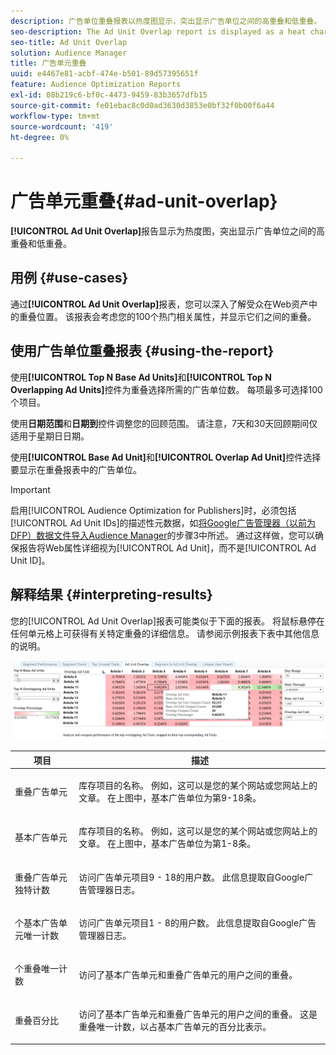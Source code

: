 ```yaml
---
description: 广告单位重叠报表以热度图显示，突出显示广告单位之间的高重叠和低重叠。
seo-description: The Ad Unit Overlap report is displayed as a heat chart that highlights high and low overlaps between your Ad Units.
seo-title: Ad Unit Overlap
solution: Audience Manager
title: 广告单元重叠
uuid: e4467e81-acbf-474e-b501-89d57395651f
feature: Audience Optimization Reports
exl-id: 08b219c6-bf0c-4473-9459-83b3657dfb15
source-git-commit: fe01ebac8c0d0ad3630d3853e0bf32f0b00f6a44
workflow-type: tm+mt
source-wordcount: '419'
ht-degree: 0%

---
```


# 广告单元重叠{#ad-unit-overlap}

**[!UICONTROL Ad Unit Overlap]**&#x200B;报告显示为热度图，突出显示广告单位之间的高重叠和低重叠。

## 用例 {#use-cases}

通过&#x200B;**[!UICONTROL Ad Unit Overlap]**&#x200B;报表，您可以深入了解受众在Web资产中的重叠位置。 该报表会考虑您的100个热门相关属性，并显示它们之间的重叠。

## 使用广告单位重叠报表 {#using-the-report}

使用&#x200B;**[!UICONTROL Top N Base Ad Units]**&#x200B;和&#x200B;**[!UICONTROL Top N Overlapping Ad Units]**&#x200B;控件为重叠选择所需的广告单位数。 每项最多可选择100个项目。

使用&#x200B;**日期范围**&#x200B;和&#x200B;**日期到**&#x200B;控件调整您的回顾范围。 请注意，7天和30天回顾期间仅适用于星期日日期。

使用&#x200B;**[!UICONTROL Base Ad Unit]**&#x200B;和&#x200B;**[!UICONTROL Overlap Ad Unit]**&#x200B;控件选择要显示在重叠报表中的广告单位。

>[!IMPORTANT]
>
>启用[!UICONTROL Audience Optimization for Publishers]时，必须包括[!UICONTROL Ad Unit IDs]的描述性元数据，如[将Google广告管理器（以前为DFP）数据文件导入Audience Manager](../../../reporting/audience-optimization-reports/aor-publishers/import-dfp.md)的步骤3中所述。 通过这样做，您可以确保报告将Web属性详细视为[!UICONTROL Ad Unit]，而不是[!UICONTROL Ad Unit ID]。

## 解释结果 {#interpreting-results}

您的[!UICONTROL Ad Unit Overlap]报表可能类似于下面的报表。 将鼠标悬停在任何单元格上可获得有关特定重叠的详细信息。 请参阅示例报表下表中其他信息的说明。

![](assets/publisher_ad_unit_overlap.png)

<table id="table_22340F45B1B94D3796174CB30A60E212"> 
 <thead> 
  <tr> 
   <th colname="col1" class="entry"> 项目 </th> 
   <th colname="col2" class="entry"> 描述 </th> 
  </tr>
 </thead>
 <tbody> 
  <tr> 
   <td colname="col1"> <p><span class="wintitle">重叠广告单元</span> </p> </td> 
   <td colname="col2"> <p>库存项目的名称。 例如，这可以是您的某个网站或您网站上的文章。 在上图中，基本广告单位为第9-18条。 </p> </td> 
  </tr> 
  <tr> 
   <td colname="col1"> <p><span class="wintitle">基本广告单元</span> </p> </td> 
   <td colname="col2"> <p>库存项目的名称。 例如，这可以是您的某个网站或您网站上的文章。 在上图中，基本广告单位为第1-8条。 </p> </td> 
  </tr> 
  <tr> 
   <td colname="col1"> <p><span class="wintitle">重叠广告单元独特计数</span> </p> </td> 
   <td colname="col2"> <p>访问广告单元项目9 - 18的用户数。 此信息提取自Google广告管理器日志。 </p> </td> 
  </tr> 
  <tr> 
   <td colname="col1"> <p><span class="wintitle">个基本广告单元唯一计数</span> </p> </td> 
   <td colname="col2"> <p>访问广告单元项目1 - 8的用户数。 此信息提取自Google广告管理器日志。 </p> </td> 
  </tr> 
  <tr> 
   <td colname="col1"> <p><span class="wintitle">个重叠唯一计数</span> </p> </td> 
   <td colname="col2"> <p>访问了<span class="wintitle">基本广告单元</span>和<span class="wintitle">重叠广告单元</span>的用户之间的重叠。 </p> </td> 
  </tr> 
  <tr> 
   <td colname="col1"> <p><span class="wintitle">重叠百分比</span> </p> </td> 
   <td colname="col2"> <p>访问了<span class="wintitle">基本广告单元</span>和<span class="wintitle">重叠广告单元</span>的用户之间的重叠。 这是<span class="wintitle">重叠唯一计数</span>，以占<span class="wintitle">基本广告单元</span>的百分比表示。 </p> </td> 
  </tr> 
 </tbody> 
</table>
